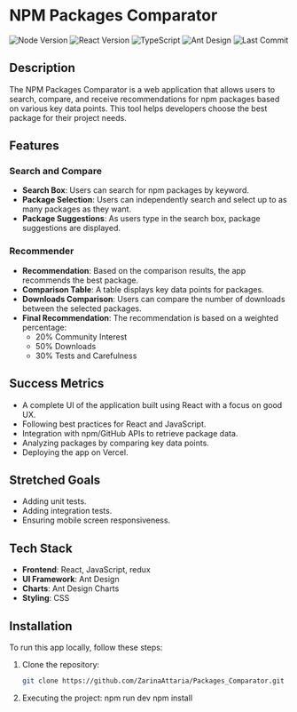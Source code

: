 # NPM Packages Comparator

![Node Version](https://img.shields.io/badge/node-%3E%3D14.0.0-green)
![React Version](https://img.shields.io/badge/react-17.0.2-blue)
![TypeScript](https://img.shields.io/badge/typescript-4.3.5-blue)
![Ant Design](https://img.shields.io/badge/ant--design-4.16.13-red)
![Last Commit](https://img.shields.io/github/last-commit/ZarinaAttaria/Packages_Comparator)

## Description

The NPM Packages Comparator is a web application that allows users to search, compare, and receive recommendations for npm packages based on various key data points. This tool helps developers choose the best package for their project needs.

## Features

### Search and Compare

- **Search Box**: Users can search for npm packages by keyword.
- **Package Selection**: Users can independently search and select up to as many packages as they want.
- **Package Suggestions**: As users type in the search box, package suggestions are displayed.

### Recommender

- **Recommendation**: Based on the comparison results, the app recommends the best package.
- **Comparison Table**: A table displays key data points for packages.
- **Downloads Comparison**: Users can compare the number of downloads between the selected packages.
- **Final Recommendation**: The recommendation is based on a weighted percentage:
  - 20% Community Interest
  - 50% Downloads
  - 30% Tests and Carefulness

## Success Metrics

- A complete UI of the application built using React with a focus on good UX.
- Following best practices for React and JavaScript.
- Integration with npm/GitHub APIs to retrieve package data.
- Analyzing packages by comparing key data points.
- Deploying the app on Vercel.

## Stretched Goals

- Adding unit tests.
- Adding integration tests.
- Ensuring mobile screen responsiveness.

## Tech Stack

- **Frontend**: React, JavaScript, redux
- **UI Framework**: Ant Design
- **Charts**: Ant Design Charts
- **Styling**: CSS

## Installation

To run this app locally, follow these steps:

1. Clone the repository:

   ```bash
   git clone https://github.com/ZarinaAttaria/Packages_Comparator.git
   ```

2. Executing the project:
   npm run dev
   npm install
